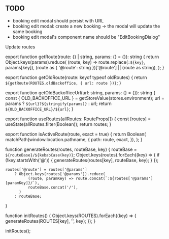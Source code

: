 ## TODO
- booking edit modal should persist with URL
- booking edit modal: create a new booking -> the modal will update the same booking
- booking edit modal's component name should be "EditBookingDialog"

Update routes

export function getRoute(route: {} | string, params: {} = {}): string {
    return Object.keys(params).reduce(
        (route, key) => route.replace(`:${key}`, params[key]),
        (route as { '@route': string })['@route'] || (route as string),
    );
}

export function getOldRoute(route: keyof typeof oldRoutes) {
    return `${getRoute(ROUTES.oldBackoffice, { url: route })}`;
}

export function getOldBackofficeUrl(url: string, params: {} = {}): string {
    const { OLD_BACKOFFICE_URL } = getStoreValue(stores.environment);
    url = params ? `${url}?${stringify(params)}` : url;
    return `${OLD_BACKOFFICE_URL}/${url}`;
}

export function useRoutes(allRoutes: RouteProps[]) {
    const [routes] = useState(allRoutes.filter(Boolean));
    return routes;
}

export function isActiveRoute(route, exact = true) {
    return Boolean(
        matchPath(window.location.pathname, {
            path: route,
            exact,
        }),
    );
}

function generateRoutes(routes, routeBase, key) {
    routeBase = `${routeBase}/${kebabCase(key)}`;
    Object.keys(routes).forEach((key) => {
        if (!key.startsWith('@')) {
            generateRoutes(routes[key], routeBase, key);
        }
    });

    routes['@route'] = routes['@params']
        ? Object.keys(routes['@params']).reduce(
              (route, paramKey) => route.concat(`:${routes['@params'][paramKey]}/`),
              routeBase.concat('/'),
          )
        : routeBase;
}

function initRoutes() {
    Object.keys(ROUTES).forEach((key) => {
        generateRoutes(ROUTES[key], '', key);
    });
}

initRoutes();
